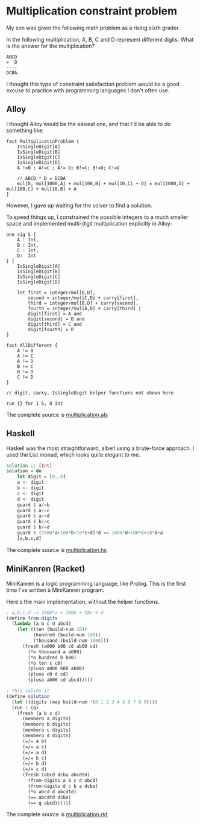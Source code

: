 # Multiplication constraint problem

My son was given the following math problem as a rising sixth grader.

In the following multiplication, A, B, C and D represent different digits. What
is the answer for the multiplication?

````
ABCD
×  D
----
DCBA
````

I thought this type of constraint satisfaction problem would be a good excuse
to practice with programming languages I don't often use.

## Alloy

I thought Alloy would be the easiest one, and that I'd be able to do something
like:

```alloy
fact MultiplicatinProblem {
	IsSingleDigit[A]
	IsSingleDigit[B]
	IsSingleDigit[C]
	IsSingleDigit[D]
    A !=B ; A!=C ; A!= D; B!=C; B!=D; C!=D

    // ABCD * D = DCBA
    mul[D, mul[1000,A] + mul[100,B] + mul[10,C] + D] = mul[1000,D] + mul[100,C] + mul[10,B] + A
}
```

However, I gave up waiting for the solver to find a solution.

To speed things up, I constrained the possible integers to a much smaller space
and implemented multi-digit multiplication explicitly in Alloy:

```alloy
one sig S {
	A : Int,
	B : Int,
	C : Int,
	D:  Int
} {
	IsSingleDigit[A]
	IsSingleDigit[B]
	IsSingleDigit[C]
	IsSingleDigit[D]

	let first = integer/mul[D,D],
		second = integer/mul[C,D] + carry[first],
		third = integer/mul[B,D] + carry[second],
		fourth = integer/mul[A,D] + carry[third] |
		digit[first] = A and
		digit[second] = B and
		digit[third] = C and
		digit[fourth] = D
}

fact AllDifferent {
	A != B
	A != C
	A != D
	B != C
	B != D
	C != D
}

// digit, carry, IsSingleDigit helper functions not shown here

run {} for 1 S, 8 Int
```

The complete source is [multiplication.als](multiplication.als)

## Haskell

Haskell was the most straightforward, albeit using a brute-force approach.
I used the List monad, which looks quite elegant to me.

```haskell
solution :: [Int]
solution = do
    let digit = [0..9]
    a <- digit
    b <- digit
    c <- digit
    d <- digit
    guard $ a/=b
    guard $ a/=c
    guard $ a/=d
    guard $ b/=c
    guard $ b/=d
    guard $ (1000*a+100*b+10*c+d)*d == 1000*d+100*c+10*b+a
    [a,b,c,d]
```

The complete source is [multiplication.hs](multiplication.hs)

## MiniKanren (Racket)

MiniKanren is a logic programming language, like Prolog. This is the
first time I've written a MiniKanren program.

Here's the main implementation, without the helper functions.

```scheme
; a,b,c,d -> 1000*a + 100b + 10c + d
(define from-digits 
  (lambda (a b c d abcd)
    (let ((ten (build-num 10))
          (hundred (build-num 100))
          (thousand (build-num 1000)))
      (fresh (a000 b00 c0 ab00 cd)
        (*o thousand a a000)
        (*o hundred b b00)
        (*o ten c c0)
        (pluso a000 b00 ab00)
        (pluso c0 d cd)
        (pluso ab00 cd abcd)))))

; This solves it
(define solution
  (let ((digits (map build-num '(0 1 2 3 4 5 6 7 8 9))))
  (run 1 (q)
    (fresh (a b c d)
      (membero a digits)
      (membero b digits)
      (membero c digits)
      (membero d digits)
      (=/= a b)
      (=/= a c)
      (=/= a d)
      (=/= b c)
      (=/= b d)
      (=/= c d)
      (fresh (abcd dcba abcdtd)
        (from-digits a b c d abcd)
        (from-digits d c b a dcba)
        (*o abcd d abcdtd)
        (== abcdtd dcba)
        (== q abcd))))))

```

The complete source is [multiplication.rkt](multiplication.rkt)
